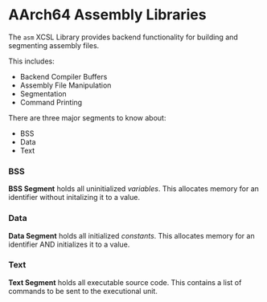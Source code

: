 #  AArch64 Assembly Libraries

The `asm` XCSL Library provides backend functionality for building and segmenting assembly files.  

This includes:

* Backend Compiler Buffers
* Assembly File Manipulation
* Segmentation
* Command Printing

There are three major segments to know about:

* BSS
* Data
* Text

### BSS 

**BSS Segment** holds all uninitialized *variables*.  This allocates memory for an identifier without initalizing it to a value.

### Data

**Data Segment** holds all initialized *constants*.  This allocates memory for an identifier AND initializes it to a value.

### Text

**Text Segment** holds all executable source code.  This contains a list of commands to be sent to the executional unit.  
